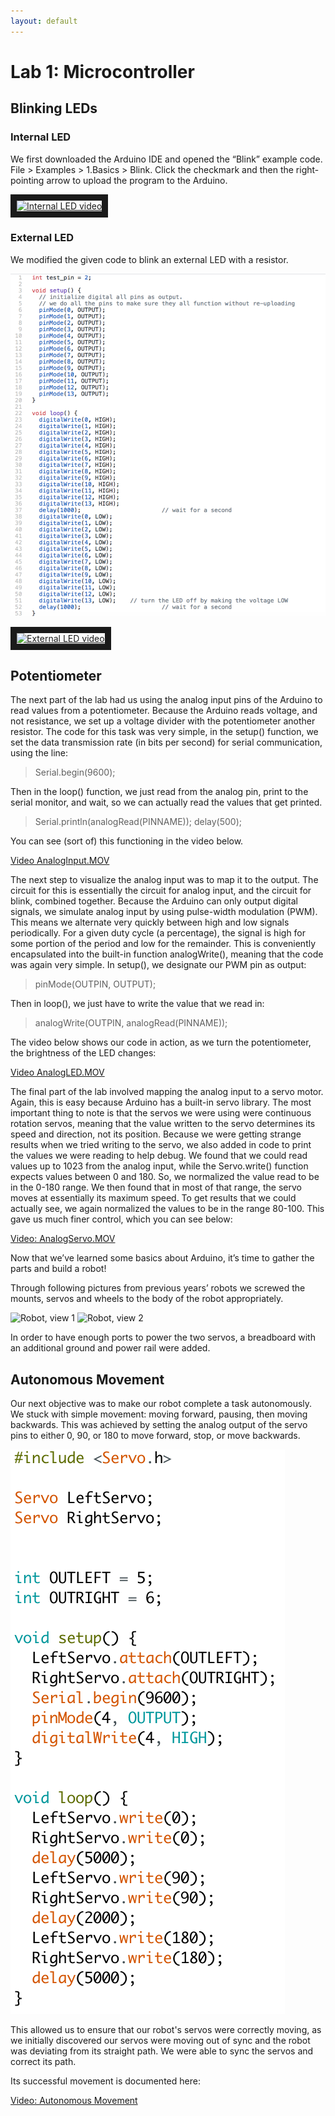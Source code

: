 ```yaml
---
layout: default
---
```


# Lab 1: Microcontroller

## Blinking LEDs
### Internal LED

We first downloaded the Arduino IDE and opened the “Blink” example code. File > Examples > 1.Basics > Blink. Click the checkmark and then the right-pointing arrow to upload the program to the Arduino. 

<a href="https://www.youtube.com/watch?v=0Cb58nZOFDo&index=5&list=PLlmy3ADIEehC1doeigs6VvbNk4SVJkI28
" target="_blank"><img src="https://www.youtube.com/watch?v=0Cb58nZOFDo&index=5&list=PLlmy3ADIEehC1doeigs6VvbNk4SVJkI28/0.jpg" 
alt="Internal LED video" width="240" height="180" border="10" /></a>


### External LED

We modified the given code to blink an external LED with a resistor. 
 
![External LED code](/images/lab1/externalLED.png)

<a href="https://www.youtube.com/watch?v=9APqyE2SMBM&index=4&list=PLlmy3ADIEehC1doeigs6VvbNk4SVJkI28
" target="_blank"><img src="https://www.youtube.com/watch?v=9APqyE2SMBM&index=4&list=PLlmy3ADIEehC1doeigs6VvbNk4SVJkI28/0.jpg" 
alt="External LED video" width="240" height="180" border="10" /></a>


## Potentiometer

The next part of the lab had us using the analog input pins of the Arduino to read values from a potentiometer. Because the Arduino reads voltage, and not resistance, we set up a voltage divider with the potentiometer another resistor. The code for this task was very simple, in the setup() function, we set the data transmission rate (in bits per second) for serial communication, using the line:

> Serial.begin(9600);

Then in the loop() function, we just read from the analog pin, print to the serial monitor, and wait, so we can actually read the values that get printed.

> Serial.println(analogRead(PINNAME));
> delay(500);

You can see (sort of) this functioning in the video below.

[Video AnalogInput.MOV](https://drive.google.com/file/d/1Nxs-6aK5xxj-rk2At2JhxCoQnkn7BJWM/view?usp=sharing)

The next step to visualize the analog input was to map it to the output. The circuit for this is essentially the circuit for analog input, and the circuit for blink, combined together. Because the Arduino can only output digital signals, we simulate analog input by using pulse-width modulation (PWM). This means we alternate very quickly between high and low signals periodically. For a given duty cycle (a percentage), the signal is high for some portion of the period and low for the remainder. This is conveniently encapsulated into the built-in function analogWrite(), meaning that the code was again very simple. In setup(), we designate our PWM pin as output:

> pinMode(OUTPIN, OUTPUT);

Then in loop(), we just have to write the value that we read in:

> analogWrite(OUTPIN, analogRead(PINNAME));

The video below shows our code in action, as we turn the potentiometer, the brightness of the LED changes:

[Video AnalogLED.MOV](https://drive.google.com/file/d/16R3cip_lacCY1tCaiksirz1RPnsFobnP/view?usp=sharing)

The final part of the lab involved mapping the analog input to a servo motor. Again, this is easy because Arduino has a built-in servo library. The most important thing to note is that the servos we were using were continuous rotation servos, meaning that the value written to the servo determines its speed and direction, not its position. Because we were getting strange results when we tried writing to the servo, we also added in code to print the values we were reading to help debug. We found that we could read values up to 1023 from the analog input, while the Servo.write() function expects values between 0 and 180. So, we normalized the value read to be in the 0-180 range. We then found that in most of that range, the servo moves at essentially its maximum speed. To get results that we could actually see, we again normalized the values to be in the range 80-100. This gave us much finer control, which you can see below:

[Video: AnalogServo.MOV](https://drive.google.com/file/d/1qCB4T6PR_YG_yMy1CQpeH8j-IEgriBIn/view?usp=sharing)

Now that we’ve learned some basics about Arduino, it’s time to gather the parts and build a robot! 

Through following pictures from previous years’ robots we screwed the mounts, servos and wheels to the body of the robot appropriately. 

![Robot, view 1](https://drive.google.com/open?id=1QYTu3YVorSE9IT_CvGTgKE4-mLTPx93d)
![Robot, view 2](https://drive.google.com/open?id=1DIVKrxWVWAA0OAi2nI7Wxi4qLr7qqs2S)

In order to have enough ports to power the two servos, a breadboard with an additional ground and power rail were added. 

## Autonomous Movement

Our next objective was to make our robot complete a task autonomously. We stuck with simple movement: moving forward, pausing, then moving backwards. This was achieved by setting the analog output of the servo pins to either 0, 90, or 180 to move forward, stop, or move backwards. 

![Autonomous Code](/images/lab1/autonomous.png)

This allowed us to ensure that our robot's servos were correctly moving, as we initially discovered our servos were moving out of sync and the robot was deviating from its straight path. We were able to sync the servos and correct its path.

Its successful movement is documented here:

[Video: Autonomous Movement](https://drive.google.com/file/d/1vCgTEwFWG1ebwwJmhHbd2Isz_ur8YIoT/view?usp=sharing)

